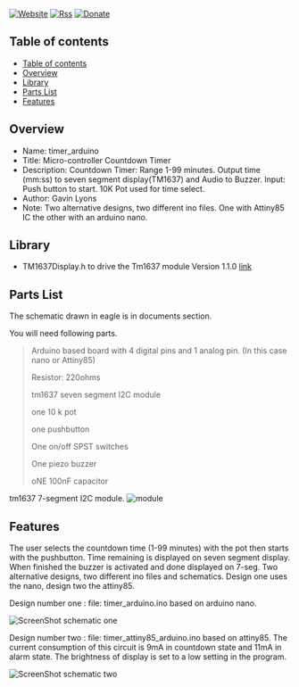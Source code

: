[![Website](https://img.shields.io/badge/Website-Link-blue.svg)](https://gavinlyonsrepo.github.io/)  [![Rss](https://img.shields.io/badge/Subscribe-RSS-yellow.svg)](https://gavinlyonsrepo.github.io//feed.xml)  [![Donate](https://img.shields.io/badge/Donate-PayPal-green.svg)](https://www.paypal.com/paypalme/whitelight976)


Table of contents
---------------------------

  * [Table of contents](#table-of-contents)
  * [Overview](#overview)
  * [Library](#library)
  * [Parts List](#parts-list)
  * [Features](#features)


Overview
--------------------------------------------
* Name: timer_arduino
* Title: Micro-controller Countdown Timer
* Description: Countdown Timer: Range 1-99 minutes. 
Output time (mm:ss) to seven segment display(TM1637) and Audio to Buzzer.
Input: Push button to start.  10K Pot used for time select.
* Author: Gavin Lyons
* Note: Two alternative designs, two different ino files. One with Attiny85 IC the other with an arduino nano. 

Library
--------------------------
*  TM1637Display.h to drive the Tm1637 module   Version 1.1.0  [ link]( https://github.com/avishorp/TM1637)


Parts List
------------------------------
The schematic drawn in eagle is in documents section. 

You will need following parts.

>
> Arduino based board with 4 digital pins and 1 analog pin. (In this case nano or Attiny85)
>
> Resistor: 220ohms 
>
> tm1637 seven segment I2C module
>
> one 10 k pot
>
> one pushbutton
>
> One on/off SPST switches
>
> One piezo buzzer
>
> oNE 100nF capacitor
>

tm1637 7-segment I2C module.
![module ](https://github.com/gavinlyonsrepo/timer_arduino/blob/master/documentation/image/tm1637.jpg)

Features
----------------------
The user selects the countdown time (1-99 minutes) with the pot then starts with the pushbutton.
Time remaining is displayed on seven segment display. When finished the buzzer is activated and done displayed on 7-seg.
Two alternative designs, two different ino files and schematics. Design one uses the nano, design two the attiny85. 

Design number one :  file:  timer_arduino.ino based on arduino nano.

![ScreenShot schematic one ](https://github.com/gavinlyonsrepo/timer_arduino/blob/master/documentation/eagle/tm1637.jpg)

Design number two :  file:  timer_attiny85_arduino.ino based on attiny85.
The current consumption of this circuit is 9mA in countdown state and 11mA in alarm state.
The brightness of display is set to a low setting in the program.

![ScreenShot schematic two ](https://github.com/gavinlyonsrepo/timer_arduino/blob/master/documentation/eagle/timer16372.jpg)
